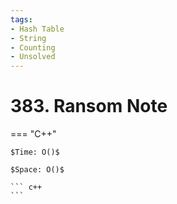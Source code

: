 ```yaml
---
tags:
- Hash Table
- String
- Counting
- Unsolved
---
```



# 383. Ransom Note

=== "C++"

    $Time: O()$

    $Space: O()$

    ``` c++
    ```